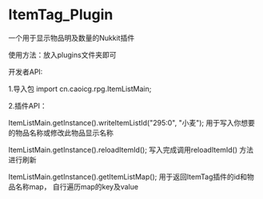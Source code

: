 # ItemTag_Plugin
一个用于显示物品明及数量的Nukkit插件

使用方法：放入plugins文件夹即可

开发者API:

1.导入包 import cn.caoicg.rpg.ItemListMain;

2.插件API：

ItemListMain.getInstance().writeItemListId("295:0", "小麦"); 用于写入你想要的物品名称或修改此物品显示名称

ItemListMain.getInstance().reloadItemId(); 写入完成调用reloadItemId() 方法进行刷新

ItemListMain.getInstance().getItemListMap(); 用于返回ItemTag插件的id和物品名称map， 自行遍历map的key及value

